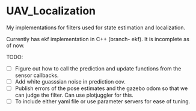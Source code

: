 # UAV_Localization
My implementations for filters used for state estimation and localization.

Currently has ekf implementation in C++ (branch- ekf). It is incomplete as of now. 

TODO:
- [ ] Figure out how to call the prediction and update functions from the sensor callbacks.
- [ ] Add white guasssian noise in prediction cov.
- [ ] Publish errors of the pose estimates and the gazebo odom so that we can judge the filter. Can use plotjuggler for this.
- [ ] To include either yaml file or use parameter servers for ease of tuning.
